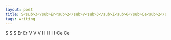 ```yaml
---
layout: post
title: S<sub>3</sub>Er<sub>2</sub>V<sub>3</sub>I<sub>6</sub>Ce<sub>2</sub>
tags: writing
---
```


S S S Er Er V V V I I I I I I Ce Ce
